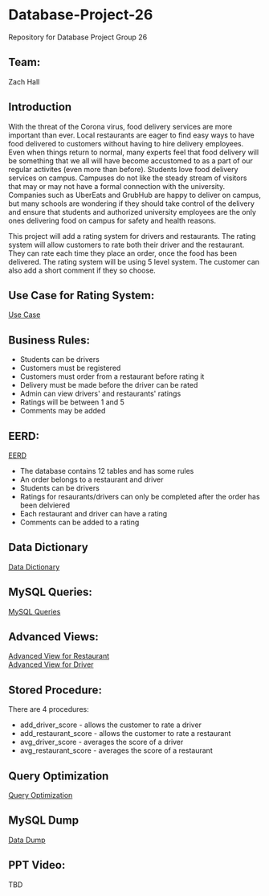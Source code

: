 # Database-Project-26
Repository for Database Project Group 26

## Team:
Zach Hall

## Introduction

With the threat of the Corona virus, food delivery services are more important than ever.  Local restaurants are eager to find easy ways to have food delivered to customers without having to hire delivery employees. Even when things return to normal, many experts feel that food delivery will be something that we all will have become accustomed to as a part of our regular activites (even more than before). Students love food delivery services on campus.  Campuses do not like the steady stream of visitors that may or  may not have a formal connection with the university.  Companies such as UberEats and GrubHub are happy to deliver on campus, but many schools are wondering if they should take control of the delivery and ensure that students and authorized university employees are the only ones delivering food on campus for safety and health reasons.

This project will add a rating system for drivers and restaurants. The rating system will allow customers to rate both their driver and the restaurant. They can rate each time they place an order, once the food has been delivered. The rating system will be using 5 level system. The customer can also add a short comment if they so choose.


## Use Case for Rating System:
[Use Case](https://github.com/zhall6/Database-Project-26/blob/main/images/Use%20Case.jpg)

## Business Rules:
- Students can be drivers
- Customers must be registered
- Customers must order from a restaurant before rating it
- Delivery must be made before the driver can be rated
- Admin can view drivers' and restaurants' ratings
- Ratings will be between 1 and 5
- Comments may be added

## EERD:
[EERD](https://github.com/zhall6/Database-Project-26/blob/main/images/EERD%203.jpg)

- The database contains 12 tables and has some rules
- An order belongs to a restaurant and driver
- Students can be drivers
- Ratings for resaurants/drivers can only be completed after the order has been delviered
- Each restaurant and driver can have a rating
- Comments can be added to a rating

## Data Dictionary
[Data Dictionary](https://github.com/zhall6/Database-Project-26/blob/main/DataDictionary/DataDictionary2.pdf)

## MySQL Queries:
[MySQL Queries](https://github.com/zhall6/Database-Project-26/tree/main/MySQL%20Queries)

## Advanced Views:
[Advanced View for Restaurant](https://github.com/zhall6/Database-Project-26/blob/main/MySQL%20Queries/Advanced%20View.jpg)  
[Advanced View for Driver](https://github.com/zhall6/Database-Project-26/blob/main/MySQL%20Queries/Advanced%20View%202.jpg)

## Stored Procedure:
There are 4 procedures:
- add_driver_score - allows the customer to rate a driver
- add_restaurant_score - allows the customer to rate a restaurant
- avg_driver_score - averages the score of a driver
- avg_restaurant_score - averages the score of a restaurant

## Query Optimization
[Query Optimization](https://github.com/zhall6/Database-Project-26/blob/main/MySQL%20Queries/Query%20Optimization.jpg)

## MySQL Dump
[Data Dump](https://github.com/zhall6/Database-Project-26/blob/main/Data%20Dump/DataDump3.sql)

## PPT Video:
TBD
